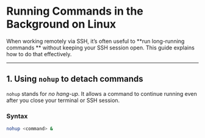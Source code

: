 # Running Commands in the Background on Linux

When working remotely via SSH, it’s often useful to **run long-running commands ** without keeping your SSH session open. This guide explains how to do that effectively.

---

## 1. Using `nohup` to detach commands

`nohup` stands for _no hang-up_. It allows a command to continue running even after you close your terminal or SSH session.

### Syntax

```bash
nohup <command> &
```
